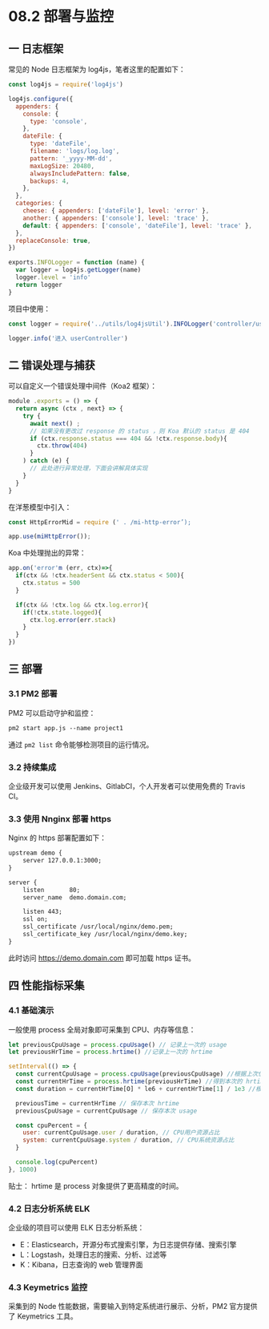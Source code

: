 # 08.2 部署与监控

## 一 日志框架

常见的 Node 日志框架为 log4js，笔者这里的配置如下：

```js
const log4js = require('log4js')

log4js.configure({
  appenders: {
    console: {
      type: 'console',
    },
    dateFile: {
      type: 'dateFile',
      filename: 'logs/log.log',
      pattern: '_yyyy-MM-dd',
      maxLogSize: 20480,
      alwaysIncludePattern: false,
      backups: 4,
    },
  },
  categories: {
    cheese: { appenders: ['dateFile'], level: 'error' },
    another: { appenders: ['console'], level: 'trace' },
    default: { appenders: ['console', 'dateFile'], level: 'trace' },
  },
  replaceConsole: true,
})

exports.INFOLogger = function (name) {
  var logger = log4js.getLogger(name)
  logger.level = 'info'
  return logger
}
```

项目中使用：

```js
const logger = require('../utils/log4jsUtil').INFOLogger('controller/userController')

logger.info('进入 userController')
```

## 二 错误处理与捕获

可以自定义一个错误处理中间件（Koa2 框架）：

```js
module .exports = () => {
  return async (ctx , next} => {
    try {
      await next() ;
      // 如果没有更改过 response 的 status ，则 Koa 默认的 status 是 404
      if (ctx.response.status === 404 && !ctx.response.body){
        ctx.throw(404)
      }
    ) catch (e) {
      // 此处进行异常处理，下面会讲解具体实现
    }
  }
}
```

在洋葱模型中引入：

```js
const HttpErrorMid = require (' . /mi-http-error’);

app.use(miHttpError());
```

Koa 中处理抛出的异常：

```js
app.on('error'm (err, ctx)=>{
  if(ctx && !ctx.headerSent && ctx.status < 500){
    ctx.status = 500
  }

  if(ctx && !ctx.log && ctx.log.error){
    if(!ctx.state.logged){
      ctx.log.error(err.stack)
    }
  }
})
```

## 三 部署

### 3.1 PM2 部署

PM2 可以启动守护和监控：

```txt
pm2 start app.js --name project1
```

通过 `pm2 list` 命令能够检测项目的运行情况。

### 3.2 持续集成

企业级开发可以使用 Jenkins、GitlabCI，个人开发者可以使用免费的 Travis CI。

### 3.3 使用 Nnginx 部署 https

Nginx 的 https 部署配置如下：

```txt
upstream demo {
    server 127.0.0.1:3000;
}

server {
    listen       80;
    server_name  demo.domain.com;

    listen 443;
    ssl on;
    ssl_certificate /usr/local/nginx/demo.pem;
    ssl_certificate_key /usr/local/nginx/demo.key;
}
```

此时访问 <https://demo.domain.com> 即可加载 https 证书。

## 四 性能指标采集

### 4.1 基础演示

一般使用 process 全局对象即可采集到 CPU、内存等信息：

```js
let previousCpuUsage = process.cpuUsage() // 记录上一次的 usage
let previousHrTime = process.hrtime() //记录上一次的 hrtime

setInterval(() => {
  const currentCpuUsage = process.cpuUsage(previousCpuUsage) //根据上次信息采集本次
  const currentHrTime = process.hrtime(previousHrTime) //得到本次的 hrtime
  const duration = currentHrTime[O] * le6 + currentHrTime[1] / 1e3 //根据 hrtime 计算时间

  previousTime = currentHrTime // 保存本次 hrtime
  previousCpuUsage = currentCpuUsage // 保存本次 usage

  const cpuPercent = {
    user: currentCpuUsage.user / duration, // CPU用户资源占比
    system: currentCpuUsage.system / duration, // CPU系统资源占比
  }

  console.log(cpuPercent)
}, 1000)
```

贴士： hrtime 是 process 对象提供了更高精度的时间。

### 4.2 日志分析系统 ELK

企业级的项目可以使用 ELK 日志分析系统：

- E：Elasticsearch，开源分布式搜索引擎，为日志提供存储、搜索引擎
- L：Logstash，处理日志的搜索、分析、过滤等
- K：Kibana，日志查询的 web 管理界面

### 4.3 Keymetrics 监控

采集到的 Node 性能数据，需要输入到特定系统进行展示、分析，PM2 官方提供了 Keymetrics 工具。
